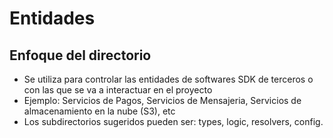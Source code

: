 # Entidades

## Enfoque del directorio
- Se utiliza para controlar las entidades de softwares SDK de terceros o con las que se va a interactuar en el proyecto
- Ejemplo: Servicios de Pagos, Servicios de Mensajeria, Servicios de almacenamiento en la nube (S3), etc
- Los subdirectorios sugeridos pueden ser: types, logic, resolvers, config.